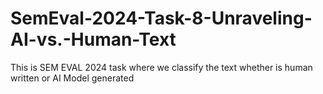 # SemEval-2024-Task-8-Unraveling-AI-vs.-Human-Text
This is SEM EVAL 2024 task where we classify the text whether is human written or AI Model generated
